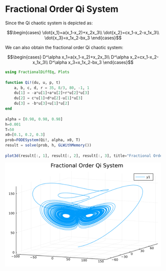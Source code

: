# Fractional Order Qi System

Since the Qi chaotic system is depicted as:

```math
\begin{cases}
\dot{x_1}=a(x_1-x_2)+x_2x_3\\
\dot{x_2}=cx_1-x_2-x_1x_3\\
\dot{x_3}=x_1x_2-bx_3
\end{cases}
```

We can also obtain the fractional order Qi chaotic system:

```math
\begin{cases}
D^\alpha x_1=a(x_1-x_2)+x_2x_3\\
D^\alpha x_2=cx_1-x_2-x_1x_3\\
D^\alpha x_3=x_1x_2-bx_3
\end{cases}
```

```julia
using FractionalDiffEq, Plots

function Qi!(du, u, p, t)
    a, b, c, d, r = 35, 8/3, 80, -1, 1
    du[1] = -a*u[1]+a*u[2]+r*u[2]*u[3]
    du[2] = c*u[1]+d*u[2]-u[1]*u[3]
    du[3] = -b*u[3]+u[1]*u[2]
end

alpha = [0.98, 0.98, 0.98]
h=0.001
T=50
x0=[0.1, 0.2, 0.3]
prob=FODESystem(Qi!, alpha, x0, T)
result = solve(prob, h, GLWithMemory())

plot3d(result[:, 1], result[:, 2], result[:, 3], title="Fractional Order Qi System")
```

![Rossler](./assets/Qi.png)